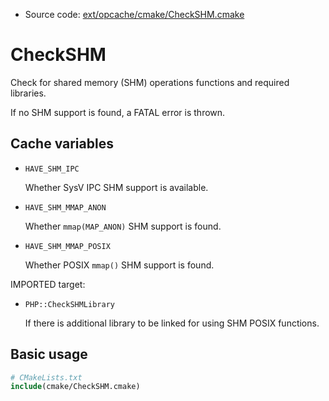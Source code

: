 <!-- This is auto-generated file. -->
* Source code: [ext/opcache/cmake/CheckSHM.cmake](https://github.com/petk/php-build-system/blob/master/cmake/ext/opcache/cmake/CheckSHM.cmake)

# CheckSHM

Check for shared memory (SHM) operations functions and required libraries.

If no SHM support is found, a FATAL error is thrown.

## Cache variables

* `HAVE_SHM_IPC`

  Whether SysV IPC SHM support is available.

* `HAVE_SHM_MMAP_ANON`

  Whether `mmap(MAP_ANON)` SHM support is found.

* `HAVE_SHM_MMAP_POSIX`

  Whether POSIX `mmap()` SHM support is found.

IMPORTED target:

* `PHP::CheckSHMLibrary`

  If there is additional library to be linked for using SHM POSIX functions.

## Basic usage

```cmake
# CMakeLists.txt
include(cmake/CheckSHM.cmake)
```
